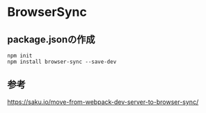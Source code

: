 # BrowserSync

## package.jsonの作成

```
npm init
npm install browser-sync --save-dev
```


## 参考
https://saku.io/move-from-webpack-dev-server-to-browser-sync/